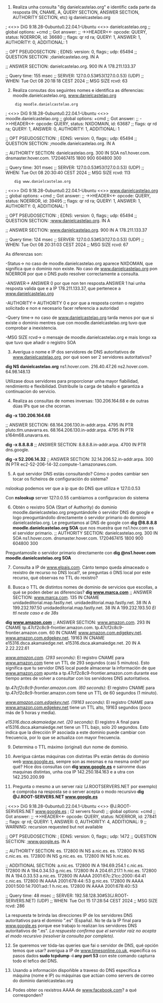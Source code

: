 
1. Realiza unha consulta "dig danielcastelao.org" e identific cada parte da resposta (IN, CNAME, A, QUERY SECTION, ANSWER SECTION, AUTHORITY SECTION, etc)
ig danielcastelao.org
 
; <<>> DiG 9.18.28-0ubuntu0.22.04.1-Ubuntu <<>> danielcastelao.org
;; global options: +cmd
;; Got answer:
;; ->>HEADER<<- opcode: QUERY, status: NOERROR, id: 36680
;; flags: qr rd ra; QUERY: 1, ANSWER: 1, AUTHORITY: 0, ADDITIONAL: 1

;; OPT PSEUDOSECTION:
; EDNS: version: 0, flags:; udp: 65494
;; QUESTION SECTION:
;danielcastelao.org.		IN	A

;; ANSWER SECTION:
danielcastelao.org.	900	IN	A	178.211.133.37

;; Query time: 155 msec
;; SERVER: 127.0.0.53#53(127.0.0.53) (UDP)
;; WHEN: Tue Oct 08 20:18:18 CEST 2024
;; MSG SIZE  rcvd: 63

2. Realiza consutas dos seguintes nomes e identifica as diferencias: moodle.danielcastelao.org, www.danielcastelao.org  

		dig moodle.danielcastelao.org

; <<>> DiG 9.18.28-0ubuntu0.22.04.1-Ubuntu <<>> moodle.danielcastelao.org
;; global options: +cmd
;; Got answer:
;; ->>HEADER<<- opcode: QUERY, status: NXDOMAIN, id: 63687
;; flags: qr rd ra; QUERY: 1, ANSWER: 0, AUTHORITY: 1, ADDITIONAL: 1

;; OPT PSEUDOSECTION:
; EDNS: version: 0, flags:; udp: 65494
;; QUESTION SECTION:
;moodle.danielcastelao.org.	IN	A

;; AUTHORITY SECTION:
danielcastelao.org.	300	IN	SOA	ns1.hover.com. dnsmaster.hover.com. 1720467415 1800 900 604800 300

;; Query time: 301 msec
;; SERVER: 127.0.0.53#53(127.0.0.53) (UDP)
;; WHEN: Tue Oct 08 20:30:40 CEST 2024
;; MSG SIZE  rcvd: 113

 		
 		dig www.danielcastelao.org

; <<>> DiG 9.18.28-0ubuntu0.22.04.1-Ubuntu <<>> www.danielcastelao.org
;; global options: +cmd
;; Got answer:
;; ->>HEADER<<- opcode: QUERY, status: NOERROR, id: 39495
;; flags: qr rd ra; QUERY: 1, ANSWER: 1, AUTHORITY: 0, ADDITIONAL: 1

;; OPT PSEUDOSECTION:
; EDNS: version: 0, flags:; udp: 65494
;; QUESTION SECTION:
;www.danielcastelao.org.		IN	A

;; ANSWER SECTION:
www.danielcastelao.org.	900	IN	A	178.211.133.37

;; Query time: 124 msec
;; SERVER: 127.0.0.53#53(127.0.0.53) (UDP)
;; WHEN: Tue Oct 08 20:31:03 CEST 2024
;; MSG SIZE  rcvd: 67

As diferenzas son:

-Status-> no caso de moodle.danielcastelao.org aparece NXDOMAN, que significa que o dominio non existe. No caso de www.danielcastelao.org pon NOERROR por que o DNS pudo resolver correctamente a consulta.

-ANSWER-> ANSWER 0 por que non ten resposta.ANSWER 1 hai unha resposta valida que e a IP 178.211.133.37, que pertenece a www.danielcastelao.org 

-AUTHORITY-> AUTHORITY 0 e por que a resposta conten o registro solicitado e non e necesario facer referencia a autoridad 

-Query time-> no caso de www.danielcastelao.org tarda menos por que si existe o dominio mentres que con moodle.danielcastelao.org tuvo que comprobar a inexistencia.

-MSG SIZE rcvd-> o mensaje de moodle.danielcastelao.org e mais longo xa que tuvo que añadir o registro SOA 



3.  Averigua o nome e IP dos servidores de DNS autoritativos de www.danielcastelao.org, por qué soen ser 2 servidores autoritativos?

**dig NS danielcastelao.org**
ns1.hover.com.	216.40.47.26
ns2.hover.com.	64.98.148.13

Utilizase dous servidores para proporcionar unha mayor fiabilidad, rendimiento e flexibilidad. Distribulle la carga de taballo e garantiza a continuacion do servicio. 

4. Realiza as consultas de nomes inversas: 130.206.164.68 e de outras dúas IPs que se che ocorran.

**dig -x 130.206.164.68**

;; ANSWER SECTION:
68.164.206.130.in-addr.arpa. 4795 IN	PTR	pluto.tlm.unavarra.es.
68.164.206.130.in-addr.arpa. 4795 IN	PTR	s164m68.unavarra.es.

**dig -x 8.8.8.8**
;; ANSWER SECTION:
8.8.8.8.in-addr.arpa.	4700	IN	PTR	dns.google.

**dig -x 52.206.14.32**
;; ANSWER SECTION:
32.14.206.52.in-addr.arpa. 300	IN	PTR	ec2-52-206-14-32.compute-1.amazonaws.com.

5. A qué servidor DNS estás consultando? Cómo o podes cambiar sen tocar os ficheiros de configuración do sistema?

nslookup podemos ver que a ip que do DNS que utiliza e 127.0.0.53

Con **nslookup** server 127.0.0.55 cambiamos a configuracion do sistema

6. Obtén o rexistro SOA (Start of Authority) do dominio  moodle.danielcastelao.org preguntándolle ó servidor DNS de google e logo preoguntándollo directamente ó servidor primario do dominio danielcastelao.org. 
Le preguntamos al DNS de google con **dig @8.8.8.8 moodle.danielcastelao.org SOA** que nos muestra que ns1.hov.com es el servidor primario.
;; AUTHORITY SECTION:
danielcastelao.org.	300	IN	SOA	ns1.hover.com. dnsmaster.hover.com. 1720467415 1800 900 604800 300

Preguntamoslle o servidor primario directamente con **dig @ns1.hover.com moodle.danielcastelao.org SOA**

7. Consulta a IP de www.elpais.com. Cánto tempo queda almaceado o rexistro de recurso no DNS local?, se preguntas ó DNS local por este recurso, qué observas no TTL do rexistro?

 8. Busca o TTL de distintos nomes de dominio de servicios que escollas, a qué se poden deber as diferencias?
**dig www.marca.com**
;; ANSWER SECTION:
www.marca.com.		135	IN	CNAME	unidadeditorial.map.fastly.net.
unidadeditorial.map.fastly.net.	38 IN	A	199.232.197.50
unidadeditorial.map.fastly.net.	38 IN	A	199.232.193.50
_El ttl neste caso e de 38s_

**dig www.amazon.com**
;; ANSWER SECTION:
www.amazon.com.		293	IN	CNAME	tp.47cf2c8c9-frontier.amazon.com.
tp.47cf2c8c9-frontier.amazon.com. 60 IN	CNAME	www.amazon.com.edgekey.net.
www.amazon.com.edgekey.net. 19163 IN	CNAME	e15316.dsca.akamaiedge.net.
e15316.dsca.akamaiedge.net. 20	IN	A	2.22.222.61

_www.amazon.com. (293 seconds)_: El registro CNAME para www.amazon.com tiene un TTL de 293 segundos (casi 5 minutos). Esto significa que tu servidor DNS local puede almacenar la información de que www.amazon.com apunta a tp.47cf2c8c9-frontier.amazon.com durante ese tiempo antes de volver a consultar con los servidores DNS autoritativos.


_tp.47cf2c8c9-frontier.amazon.com. (60 seconds)_: El registro CNAME para tp.47cf2c8c9-frontier.amazon.com tiene un TTL de 60 segundos (1 minuto).

_www.amazon.com.edgekey.net. (19163 seconds)_: El registro CNAME para www.amazon.com.edgekey.net tiene un TTL alto, 19163 segundos (poco más de 5 horas y media).

_e15316.dsca.akamaiedge.net. (20 seconds)_: El registro A final para e15316.dsca.akamaiedge.net tiene un TTL bajo, solo 20 segundos. Esto indica que la dirección IP asociada a este dominio puede cambiar con frecuencia, por lo que se actualiza con mayor frecuencia.

9. Determina o TTL máximo (original) dun nome de dominio.

10. Averigua cántas máquinas con distintas IPs están detrás do dominio web www.google.es, sempre son as mesmas e na mesma orde? por qué?
Hice dos consultas con **dig www.google.es** e saironme duas maquinas distintas, unha coa IP 142.250.184.163 e a utra con 142.250.200.99

11. Pregunta o mesmo a un server raiz (J.ROOTSERVERS.NET por exemplo) e comproba na resposta se o server acepta o modo recursivo
**dig @J.ROOT-SERVERS.NET www.google.es**

; <<>> DiG 9.18.28-0ubuntu0.22.04.1-Ubuntu <<>> @J.ROOT-SERVERS.NET www.google.es
; (2 servers found)
;; global options: +cmd
;; Got answer:
;; ->>HEADER<<- opcode: QUERY, status: NOERROR, id: 27841
;; flags: qr rd; QUERY: 1, ANSWER: 0, AUTHORITY: 4, ADDITIONAL: 9
;; WARNING: recursion requested but not available

;; OPT PSEUDOSECTION:
; EDNS: version: 0, flags:; udp: 1472
;; QUESTION SECTION:
;www.google.es.			IN	A

;; AUTHORITY SECTION:
es.			172800	IN	NS	a.nic.es.
es.			172800	IN	NS	c.nic.es.
es.			172800	IN	NS	g.nic.es.
es.			172800	IN	NS	h.nic.es.

;; ADDITIONAL SECTION:
a.nic.es.		172800	IN	A	194.69.254.1
c.nic.es.		172800	IN	A	194.0.34.53
g.nic.es.		172800	IN	A	204.61.217.1
h.nic.es.		172800	IN	A	194.0.33.53
a.nic.es.		172800	IN	AAAA	2001:67c:21cc:2000::64:41
c.nic.es.		172800	IN	AAAA	2001:678:44::53
g.nic.es.		172800	IN	AAAA	2001:500:14:7001:ad::1
h.nic.es.		172800	IN	AAAA	2001:678:40::53

;; Query time: 48 msec
;; SERVER: 192.58.128.30#53(J.ROOT-SERVERS.NET) (UDP)
;; WHEN: Tue Oct 15 17:28:54 CEST 2024
;; MSG SIZE  rcvd: 286

La respuesta te brinda las direcciones IP de los servidores DNS autoritativos para el dominio ".es" (España).
No te da la IP final para www.google.es porque ese trabajo lo realizan los servidores DNS autoritativos de ".es".
_La respuesta confirma que el servidor raíz no acepta el modo recursivo (resolver la consulta por completo)._

12. Se queremos ver tóda-las queries que fai o servidor de DNS, qué opción temos que usar? averigua a IP de www.timesonline.co.uk, especifica os pasos dados
**sudo tcpdump -i any port 53** con este comando capturra todo el tefico del DNS.



14. Usando a información dispoñible a traveso do DNS especifica a máquina (nome e IP) ou máquinas que actúan como servers de correo do dominio danielcastelao.org

15. Podes obter os rexistros AAAA de www.facebook.com? a qué corresponden?
